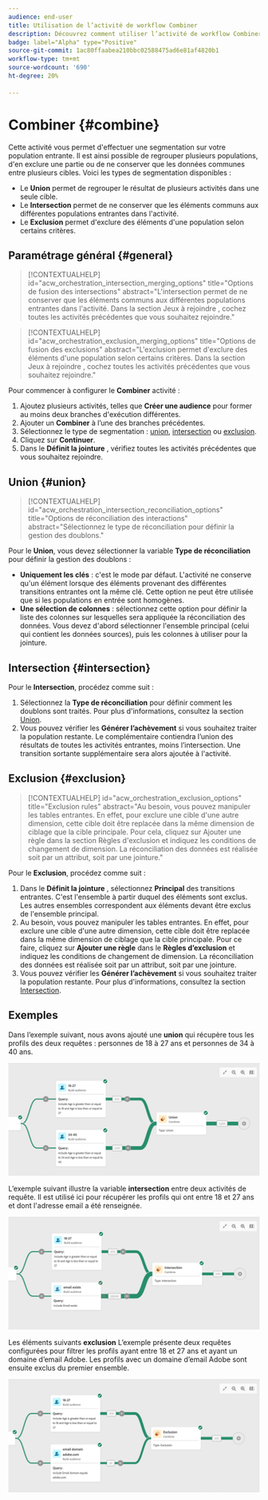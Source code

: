 ```yaml
---
audience: end-user
title: Utilisation de l’activité de workflow Combiner
description: Découvrez comment utiliser l’activité de workflow Combiner
badge: label="Alpha" type="Positive"
source-git-commit: 1ac80ffaabea210bbc02588475ad6e81af4820b1
workflow-type: tm+mt
source-wordcount: '690'
ht-degree: 20%

---
```



# Combiner {#combine}

Cette activité vous permet d&#39;effectuer une segmentation sur votre population entrante. Il est ainsi possible de regrouper plusieurs populations, d&#39;en exclure une partie ou de ne conserver que les données communes entre plusieurs cibles. Voici les types de segmentation disponibles :

<!--
The **Combine** activity can be placed after any other activity, but not at the beginning of the workflow. Any activity can be placed after the **Combine**.
-->

* Le **Union** permet de regrouper le résultat de plusieurs activités dans une seule cible.
* Le **Intersection** permet de ne conserver que les éléments communs aux différentes populations entrantes dans l&#39;activité.
* Le **Exclusion** permet d&#39;exclure des éléments d&#39;une population selon certains critères.

## Paramétrage général {#general}

>[!CONTEXTUALHELP]
>id="acw_orchestration_intersection_merging_options"
>title="Options de fusion des intersections"
>abstract="L&#39;intersection permet de ne conserver que les éléments communs aux différentes populations entrantes dans l&#39;activité. Dans la section Jeux à rejoindre , cochez toutes les activités précédentes que vous souhaitez rejoindre."

>[!CONTEXTUALHELP]
>id="acw_orchestration_exclusion_merging_options"
>title="Options de fusion des exclusions"
>abstract="L&#39;exclusion permet d&#39;exclure des éléments d&#39;une population selon certains critères. Dans la section Jeux à rejoindre , cochez toutes les activités précédentes que vous souhaitez rejoindre."

Pour commencer à configurer le **Combiner** activité :

1. Ajoutez plusieurs activités, telles que **Créer une audience** pour former au moins deux branches d&#39;exécution différentes.
1. Ajouter un **Combiner** à l’une des branches précédentes.
1. Sélectionnez le type de segmentation : [union](#union), [intersection](#intersection) ou [exclusion](#exclusion).
1. Cliquez sur **Continuer**.
1. Dans le **Définit la jointure** , vérifiez toutes les activités précédentes que vous souhaitez rejoindre.

## Union {#union}

>[!CONTEXTUALHELP]
>id="acw_orchestration_intersection_reconciliation_options"
>title="Options de réconciliation des interactions"
>abstract="Sélectionnez le type de réconciliation pour définir la gestion des doublons."

Pour le **Union**, vous devez sélectionner la variable **Type de réconciliation** pour définir la gestion des doublons :

* **Uniquement les clés** : c&#39;est le mode par défaut. L&#39;activité ne conserve qu&#39;un élément lorsque des éléments provenant des différentes transitions entrantes ont la même clé. Cette option ne peut être utilisée que si les populations en entrée sont homogènes.
* **Une sélection de colonnes** : sélectionnez cette option pour définir la liste des colonnes sur lesquelles sera appliquée la réconciliation des données. Vous devez d&#39;abord sélectionner l&#39;ensemble principal (celui qui contient les données sources), puis les colonnes à utiliser pour la jointure.

## Intersection {#intersection}

Pour le **Intersection**, procédez comme suit :

1. Sélectionnez la **Type de réconciliation** pour définir comment les doublons sont traités. Pour plus d&#39;informations, consultez la section [Union](#union).
1. Vous pouvez vérifier les **Générer l’achèvement** si vous souhaitez traiter la population restante. Le complémentaire contiendra l’union des résultats de toutes les activités entrantes, moins l’intersection. Une transition sortante supplémentaire sera alors ajoutée à l&#39;activité.

## Exclusion {#exclusion}

>[!CONTEXTUALHELP]
>id="acw_orchestration_exclusion_options"
>title="Exclusion rules"
>abstract="Au besoin, vous pouvez manipuler les tables entrantes. En effet, pour exclure une cible d&#39;une autre dimension, cette cible doit être replacée dans la même dimension de ciblage que la cible principale. Pour cela, cliquez sur Ajouter une règle dans la section Règles d&#39;exclusion et indiquez les conditions de changement de dimension. La réconciliation des données est réalisée soit par un attribut, soit par une jointure."

Pour le **Exclusion**, procédez comme suit :

1. Dans le **Définit la jointure** , sélectionnez **Principal** des transitions entrantes. C&#39;est l&#39;ensemble à partir duquel des éléments sont exclus. Les autres ensembles correspondent aux éléments devant être exclus de l&#39;ensemble principal.
1. Au besoin, vous pouvez manipuler les tables entrantes. En effet, pour exclure une cible d&#39;une autre dimension, cette cible doit être replacée dans la même dimension de ciblage que la cible principale. Pour ce faire, cliquez sur **Ajouter une règle** dans le **Règles d’exclusion** et indiquez les conditions de changement de dimension. La réconciliation des données est réalisée soit par un attribut, soit par une jointure.
1. Vous pouvez vérifier les **Générer l’achèvement** si vous souhaitez traiter la population restante. Pour plus d&#39;informations, consultez la section [Intersection](#intersection).

## Exemples      

Dans l’exemple suivant, nous avons ajouté une **union** qui récupère tous les profils des deux requêtes : personnes de 18 à 27 ans et personnes de 34 à 40 ans.

![](../assets/workflow-union-example.png)

L’exemple suivant illustre la variable **intersection** entre deux activités de requête. Il est utilisé ici pour récupérer les profils qui ont entre 18 et 27 ans et dont l&#39;adresse email a été renseignée.

![](../assets/workflow-intersection-example.png)

Les éléments suivants **exclusion** L’exemple présente deux requêtes configurées pour filtrer les profils ayant entre 18 et 27 ans et ayant un domaine d’email Adobe. Les profils avec un domaine d’email Adobe sont ensuite exclus du premier ensemble.

![](../assets/workflow-exclusion-example.png)


